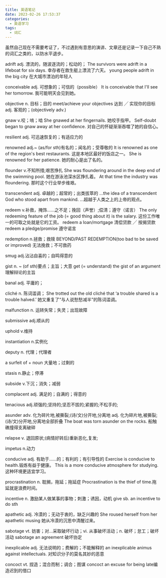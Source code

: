 ```yaml
---
title: 英语笔记
date: 2023-02-26 17:53:37
categories:
  - 英语学习
tags:
  - 词汇
---
```


虽然自己现在不需要考证了，不过遇到有意思的演讲、文章还是记录一下自己不熟的词汇之类的，以防水平退步。

<!-- more -->

adrift adj. 漂流的，随波逐流的；松动的；
The survivors were adrift in a lifeboat for six days. 幸存者在救生艇上漂流了六天。
young people adrift in the big city 在大城市漂泊的年轻人

conceivable adj. 可想象的；可信的（possible）
It is conceivable that I'll see her tomorrow. 我可能明天会见到她。

objective
n. 目标；目的
meet/achieve your objectives 达到 ╱ 实现你的目标
adj. 客观的；(objectively adv.)

gnaw v.咬；啃；啮
She gnawed at her fingernails. 她咬手指甲。
Self-doubt began to gnaw away at her confidence. 对自己的怀疑渐渐吞噬了她的自信心。

resilient adj. 可迅速恢复的；有适应力的

renowned adj.~ (as/for sth)有名的；闻名的；受尊敬的
It is renowned as one of the region's best restaurants. 这是本地区最好的饭店之一。
She is renowned for her patience. 她的耐心是出了名的。

flounder
v.不知所措;艰苦挣扎
She was floundering around in the deep end of the swimming pool. 她在游泳池深水区挣扎着。
At that time the industry was floundering. 那时这个行业举步维艰。

transcendent adj. 卓越的；超常的；出类拔萃的
...the idea of a transcendent God who stood apart from mankind. ...超越于人类之上的上帝的观点。

redeem v.补救，掩饰……之不足；挽回（声誉）;偿清；遵守（诺言）
The only redeeming feature of the job (= good thing about it) is the salary. 这份工作唯一的可取之处就是它的工资。
redeem a loan/mortgage 清偿贷款 ╱ 按揭贷款
redeem a pledge/promise 遵守诺言

redemption n.拯救；救赎
BEYOND/PAST REDEMPTION(too bad to be saved or improved) 无法挽救；不可救药

smug adj.沾沾自喜的；自鸣得意的

gist n. ~ (of sth)要点；主旨；大意
get (= understand) the gist of an argument 理解辩论的主旨

banal adj. 平庸的；

cliché n. 陈词滥调；
She trotted out the old cliché that ‘a trouble shared is a trouble halved.’ 她又重复了“与人说愁愁减半”的陈词滥调。

malfunction n. 运转失常；失灵；出现故障

submissive adj.顺从的

uphold v.维持

instantiation n.实例化

deputy n. 代理；代理者

a surfeit of + noun 大量地；过剩的

stasis n.静止；停滞

subside v.下沉；消失；减弱

complacent adj. 满足的；自满的；得意的

tenacious adj.顽强的;坚持的;坚忍不拔的;紧握的;不松手的;

asunder adv. 化为碎片地,被撕裂;(诗/文)分开地,分离地 adj. 化为碎片地,被撕裂;(诗/文)分开地,分离地全部折叠
The boat was torn asunder on the rocks. 船触礁撞得支离破碎

relapse v. 退回原状;(病情好转后)重新恶化,复发;

impetus n.动力

conducive adj. 有助于……的；有利的；有引导性的
Exercise is conducive to health.锻炼有益于健康。
This is a more conducive atmosphere for studying. 这种环境更适宜学习。

procrastination n. 耽搁，拖延；拖延症
Procrastination is the thief of time.拖延就是浪费时间。

incentive n. 激励某人做某事的事物；刺激；诱因，动机
give sb. an incentive to do sth

apathetic adj. 冷漠的；无动于衷的，缺乏兴趣的
She roused herself from her apathetic musing 她从冷漠的沉思中清醒过来。

sabotage vt. 妨害；对…采取破坏行动；vi. 从事破坏活动；n. 破坏；怠工；破坏活动
sabotage an agreement 破坏协定

inexplicable adj. 无法说明的；费解的；不能解释的
an inexplicable animus against intellectuals. 对知识分子的莫名其妙的恶意

concoct vt. 捏造；混合而制；调合；图谋
concoct an excuse for being late编造迟到的借口